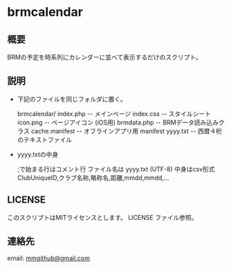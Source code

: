 # brmcalendar

## 概要

BRMの予定を時系列にカレンダーに並べて表示するだけのスクリプト。

## 説明

* 下記のファイルを同じフォルダに置く。

  brmcalendar/
    index.php        -- メインページ
    index.css        -- スタイルシート
    icon.png         -- ページアイコン (iOS用)
    brmdata.php      -- BRMデータ読み込みクラス
    cache.manifest   -- オフラインアプリ用 manifest
    yyyy.txt         -- 西暦４桁のテキストファイル

* yyyy.txtの中身

  ;で始まる行はコメント行
  ファイル名は yyyy.txt (UTF-8)
  中身はcsv形式
    ClubUniqueID,クラブ名称,略称名,距離,mmdd,mmdd,...


## LICENSE

このスクリプトはMITライセンスとします。
LICENSE ファイル参照。


## 連絡先

email: mmgithub@gmail.com
